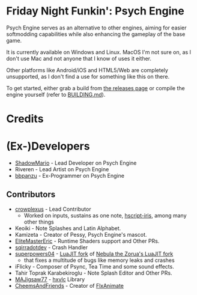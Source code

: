 # Friday Night Funkin': Psych Engine
Psych Engine serves as an alternative to other engines, aiming for easier softmodding capabilities while also enhancing the gameplay of the base game.

It is currently available on Windows and Linux.
MacOS I'm not sure on, as I don't use Mac and not anyone that I know of uses it either.

Other platforms like Android/iOS and HTML5/Web are completely unsupported, as I don't find a use for something like this on there.

To get started, either grab a build from [the releases page](https://github.com/Rudyrue/custom-psych/releases) or compile the engine yourself (refer to [BUILDING.md](https://github.com/Rudyrue/custom-psych/blob/main/BUILDING.md)).

# Credits
# (Ex-)Developers
* [ShadowMario](https://github.com/ShadowMario) - Lead Developer on Psych Engine
* Riveren - Lead Artist on Psych Engine
* [bbpanzu](https://bsky.app/profile/bbpnz213.bsky.social) - Ex-Programmer on Psych Engine

## Contributors
* [crowplexus](https://github.com/crowplexus) - Lead Contributor
	- Worked on inputs, sustains as one note, [hscript-iris](https://github.com/crowplexus/hscript-iris), among many other things
* Keoiki - Note Splashes and Latin Alphabet.
* Kamizeta - Creator of Pessy, Psych Engine's mascot.
* [EliteMasterEric](https://github.com/EliteMasterEric) - Runtime Shaders support and Other PRs.
* [sqirradotdev](https://bsky.app/profile/sqirra.dev) - Crash Handler
* [superpowers04](https://github.com/superpowers04) - [LuaJIT fork](https://github.com/superpowers04/linc_luajit) of [Nebula the Zorua's LuaJIT fork](https://github.com/nebulazorua/linc_luajit)
	- that fixes a multitude of bugs like memory leaks and crashes
* iFlicky - Composer of Psync, Tea Time and some sound effects.
* Tahir Toprak Karabekiroglu - Note Splash Editor and Other PRs.
* [MAJigsaw77](https://github.com/MAJigsaw77) - [hxvlc](https://github.com/MAJigsaw77/hxvlc) Library
* [CheemsAndFriends](https://github.com/CheemsAndFriends) - Creator of [FlxAnimate](https://github.com/CheemsAndFriends/FlxAnimate)
